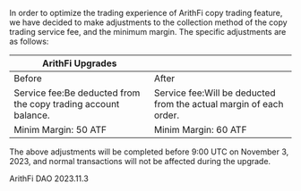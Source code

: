 In order to optimize the trading experience of ArithFi copy trading feature, we have decided to make adjustments to the collection method of the copy trading service fee, and the minimum margin. The specific adjustments are as follows:

| ArithFi Upgrades |  |
| --- | --- |
| Before | After |
| Service fee:Be deducted from the copy trading account balance. | Service fee:Will be deducted from the actual margin of each order. |
| Minim Margin: 50 ATF  | Minim Margin: 60 ATF  |

The above adjustments will be completed before 9:00 UTC on November 3, 2023, and normal transactions will not be affected during the upgrade.

ArithFi DAO
 2023.11.3
